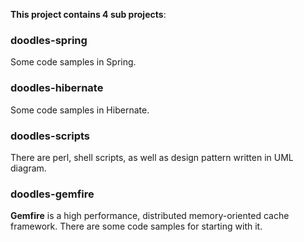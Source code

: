 **This project contains 4 sub projects**:  

### doodles-spring  
Some code samples in Spring.  
### doodles-hibernate  
Some code samples in Hibernate.  
### doodles-scripts  
There are perl, shell scripts, as well as design pattern written in UML diagram.  
### doodles-gemfire  
**Gemfire** is a high performance, distributed memory-oriented cache framework. There are some code samples for starting with it. 

